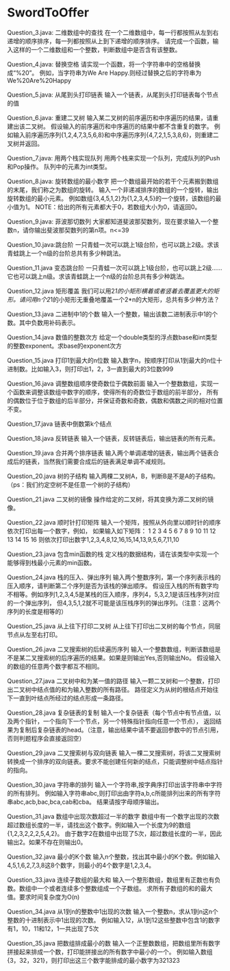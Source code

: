 # SwordToOffer
Question_3.java: 二维数组中的查找 
在一个二维数组中，每一行都按照从左到右递增的顺序排序，每一列都按照从上到下递增的顺序排序。
请完成一个函数，输入这样的一个二维数组和一个整数，判断数组中是否含有该整数。

Question_4.java: 替换空格 
请实现一个函数，将一个字符串中的空格替换成“%20”。
例如，当字符串为We Are Happy.则经过替换之后的字符串为We%20Are%20Happy

Question_5.java: 从尾到头打印链表 
输入一个链表，从尾到头打印链表每个节点的值

Question_6.java: 重建二叉树 
输入某二叉树的前序遍历和中序遍历的结果，请重建出该二叉树。
假设输入的前序遍历和中序遍历的结果中都不含重复的数字。
例如输入前序遍历序列{1,2,4,7,3,5,6,8}和中序遍历序列{4,7,2,1,5,3,8,6}，则重建二叉树并返回。

Question_7.java: 用两个栈实现队列 
用两个栈来实现一个队列，完成队列的Push和Pop操作。 队列中的元素为int类型。

Question_8.java: 旋转数组的最小数字 
把一个数组最开始的若干个元素搬到数组的末尾，我们称之为数组的旋转。
输入一个非递减排序的数组的一个旋转，输出旋转数组的最小元素。
例如数组{3,4,5,1,2}为{1,2,3,4,5}的一个旋转，该数组的最小值为1。
NOTE：给出的所有元素都大于0，若数组大小为0，请返回0。

Question_9.java: 菲波那切数列 
大家都知道斐波那契数列，现在要求输入一个整数n，请你输出斐波那契数列的第n项。n<=39

Question_10.java:跳台阶 
一只青蛙一次可以跳上1级台阶，也可以跳上2级。求该青蛙跳上一个n级的台阶总共有多少种跳法。

Question_11.java 变态跳台阶
一只青蛙一次可以跳上1级台阶，也可以跳上2级……它也可以跳上n级。求该青蛙跳上一个n级的台阶总共有多少种跳法。

Question_12.java 矩形覆盖
我们可以用2*1的小矩形横着或者竖着去覆盖更大的矩形。请问用n个2*1的小矩形无重叠地覆盖一个2*n的大矩形，总共有多少种方法？

Question_13.java 二进制中1的个数
输入一个整数，输出该数二进制表示中1的个数。其中负数用补码表示。

Question_14.java 数值的整数次方
给定一个double类型的浮点数base和int类型的整数exponent。求base的exponent次方

Question_15.java 打印1到最大的n位数
输入数字n，按顺序打印从1到最大的n位十进制数。比如输入3，则打印出1，2，3一直到最大的3位数999

Question_16.java 调整数组顺序使奇数位于偶数前面
输入一个整数数组，实现一个函数来调整该数组中数字的顺序，使得所有的奇数位于数组的前半部分，
所有的偶数位于位于数组的后半部分，并保证奇数和奇数，偶数和偶数之间的相对位置不变。

Question_17.java 链表中倒数第k个结点

Question_18.java 反转链表
输入一个链表，反转链表后，输出链表的所有元素。

Question_19.java 合并两个排序链表
输入两个单调递增的链表，输出两个链表合成后的链表，当然我们需要合成后的链表满足单调不减规则。

Question_20.java 树的子结构
输入两棵二叉树A，B，判断B是不是A的子结构。（ps：我们约定空树不是任意一个树的子结构）

Question_21.java 二叉树的镜像
操作给定的二叉树，将其变换为源二叉树的镜像。

Question_22.java 顺时针打印矩阵
输入一个矩阵，按照从外向里以顺时针的顺序依次打印出每一个数字，例如，
如果输入如下矩阵： 1 2 3 4 5 6 7 8 9 10 11 12 13 14 15 16
则依次打印出数字1,2,3,4,8,12,16,15,14,13,9,5,6,7,11,10

Question_23.java 包含min函数的栈
定义栈的数据结构，请在该类型中实现一个能够得到栈最小元素的min函数。

Question_24.java 栈的压入、弹出序列
输入两个整数序列，第一个序列表示栈的压入顺序，请判断第二个序列是否为该栈的弹出顺序。
假设压入栈的所有数字均不相等。例如序列1,2,3,4,5是某栈的压入顺序，序列4，5,3,2,1是该压栈序列对应的一个弹出序列，
但4,3,5,1,2就不可能是该压栈序列的弹出序列。（注意：这两个序列的长度是相等的）

Question_25.java 从上往下打印二叉树
从上往下打印出二叉树的每个节点，同层节点从左至右打印。

Question_26.java 二叉搜索树的后续遍历序列
输入一个整数数组，判断该数组是不是某二叉搜索树的后序遍历的结果。如果是则输出Yes,否则输出No。
假设输入的数组的任意两个数字都互不相同。

Question_27.java 二叉树中和为某一值的路径
输入一颗二叉树和一个整数，打印出二叉树中结点值的和为输入整数的所有路径。
路径定义为从树的根结点开始往下一直到叶结点所经过的结点形成一条路径。

Question_28.java 复杂链表的复制
输入一个复杂链表（每个节点中有节点值，以及两个指针，一个指向下一个节点，另一个特殊指针指向任意一个节点），
返回结果为复制后复杂链表的head。（注意，输出结果中请不要返回参数中的节点引用，否则判题程序会直接返回空）

Question_29.java 二叉搜索树与双向链表
输入一棵二叉搜索树，将该二叉搜索树转换成一个排序的双向链表。要求不能创建任何新的结点，只能调整树中结点指针的指向。

Question_30.java 字符串的排列
输入一个字符串,按字典序打印出该字符串中字符的所有排列。
例如输入字符串abc,则打印出由字符a,b,c所能排列出来的所有字符串abc,acb,bac,bca,cab和cba。 结果请按字母顺序输出。

Question_31.java 数组中出现次数超过一半的数字
数组中有一个数字出现的次数超过数组长度的一半，请找出这个数字。例如输入一个长度为9的数组{1,2,3,2,2,2,5,4,2}。
由于数字2在数组中出现了5次，超过数组长度的一半，因此输出2。如果不存在则输出0。

Question_32.java 最小的K个数
输入n个整数，找出其中最小的K个数。例如输入4,5,1,6,2,7,3,8这8个数字，则最小的4个数字是1,2,3,4。

Question_33.java 连续子数组的最大和
输入一个整形数组，数组里有正数也有负数。数组中一个或者连续多个整数组成一个子数组。
求所有子数组的和的最大值。要求时间复杂度为O(n)

Question_34.java 从1到n的整数中1出现的次数
输入一个整数n，求从1到n这n个整数的十进制表示中1出现的次数。
例如输入12，从1到12这些整数中包含1的数字有1，10，11和12，1一共出现了5次

Question_35.java 把数组排成最小的数
输入一个正整数数组，把数组里所有数字拼接起来排成一个数，打印能拼接出的所有数字中最小的一个。
例如输入数组{3，32，321}，则打印出这三个数字能排成的最小数字为321323

